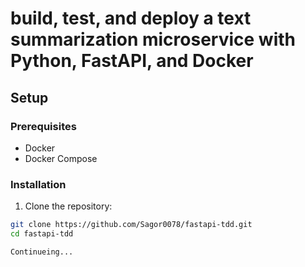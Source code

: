 # build, test, and deploy a text summarization microservice with Python, FastAPI, and Docker
## Setup

### Prerequisites

- Docker
- Docker Compose

### Installation

1. Clone the repository:

```sh
git clone https://github.com/Sagor0078/fastapi-tdd.git
cd fastapi-tdd
```
```bash
Continueing...
```
